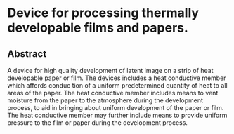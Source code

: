 # Device for processing thermally developable films and papers.

## Abstract
A device for high quality development of latent image on a strip of heat developable paper or film. The devices includes a heat conductive member which affords conduc tion of a uniform predetermined quantity of heat to all areas of the paper. The heat conductive member includes means to vent moisture from the paper to the atmosphere during the development process, to aid in bringing about uniform development of the paper or film. The heat conductive member may further include means to provide uniform pressure to the film or paper during the development process.